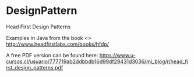 # DesignPattern
Head First Design Patterns

Examples in Java from the book <<Head First Design Patterns>>  http://www.headfirstlabs.com/books/hfdp/ 

A free PDF version can be found here: 
https://www.u-cursos.cl/usuario/777719ab2ddbbdb16d99df29431d3036/mi_blog/r/head_first_design_patterns.pdf 
